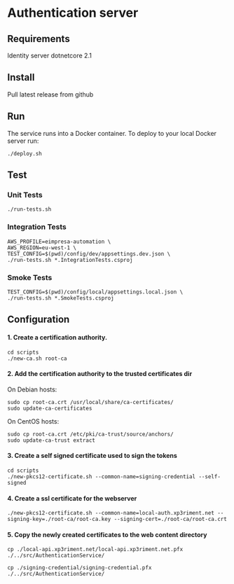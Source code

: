 # Authentication server

## Requirements
Identity server
dotnetcore 2.1

## Install
Pull latest release from github

## Run
The service runs into a Docker container. To deploy to your local Docker server run:
```
./deploy.sh
```

## Test

### Unit Tests
```
./run-tests.sh
```

### Integration Tests
```
AWS_PROFILE=eimpresa-automation \
AWS_REGION=eu-west-1 \
TEST_CONFIG=$(pwd)/config/dev/appsettings.dev.json \
./run-tests.sh *.IntegrationTests.csproj
```

### Smoke Tests
```
TEST_CONFIG=$(pwd)/config/local/appsettings.local.json \
./run-tests.sh *.SmokeTests.csproj
```


## Configuration

#### 1. Create a certification authority.
```
cd scripts
./new-ca.sh root-ca
```

#### 2. Add the certification authority to the trusted certificates dir
On Debian hosts:
```
sudo cp root-ca.crt /usr/local/share/ca-certificates/
sudo update-ca-certificates
```
On CentOS hosts:
```
sudo cp root-ca.crt /etc/pki/ca-trust/source/anchors/
sudo update-ca-trust extract
```

#### 3. Create a self signed certificate used to sign the tokens
```
cd scripts
./new-pkcs12-certificate.sh --common-name=signing-credential --self-signed
```

#### 4. Create a ssl certificate for the webserver
```
./new-pkcs12-certificate.sh --common-name=local-auth.xp3riment.net --signing-key=./root-ca/root-ca.key --signing-cert=./root-ca/root-ca.crt
```

#### 5. Copy the newly created certificates to the web content directory

```
cp ./local-api.xp3riment.net/local-api.xp3riment.net.pfx ./../src/AuthenticationService/

cp ./signing-credential/signing-credential.pfx ./../src/AuthenticationService/
```